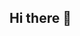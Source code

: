## Hi there 👋

<!--
**luciessrn/luciessrn** is a ✨ _special_ ✨ (verry speciaaaaaal omg) repository because its `README.md` (this file) appears on your GitHub profile.

Here are some ideas to get you started:

- 🔭 I’m currently working ...
- 🌱 I’m currently learning programmation, cybersecurity and Russian
- 👯 I’m looking to collaborate on ...
- 🤔 I’m looking for help with ...
- 💬 Ask me about all what you want I dont bite :p.. I mean.. yeah.. no.. its safe don't worry lmao :p
- 📫 How to reach me: In reach me? :((...
- 😄 Pronouns: miaou pronouns
- ⚡ Fun fact: I can be professionnal when I have to, of course -_-
-->
